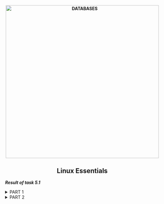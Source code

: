 <h4 align="center"> 
  <img alt="DATABASES" src="https://commons.bmstu.wiki/images/b/be/Linux-3_6.png" width="500"> 
</h4>
<h2 align="center"> Linux Essentials </h2>

***Result of task 5.1*** <br>

<details><summary>PART 1</summary><br>
1. Log in to the system as root user. <br>
  
```  
sudo su
```
2. Password change is performed using the passwd utility. This is a very powerful utility, it allows you not only to change your password, but also to manage its lifetime and see the status of passwords. More information can be found <a href="https://losst.ru/kak-smenit-parol-v-linux">here.</a> <br>
The command 'passwd' makes changes to such files after executing:<br>
```
/etc/passwd - user accaunts information; 
/etc/shadow - passwords are stored here encrypted;
/etc/pam.d/passwd - Pluggable  Authentication Modules(PAM) for passwd.
```
  <img alt="" src="https://github.com/zinchenko-ihor/DevOps_online_Kyiv_2021Q4/blob/master/m5/Task5.1/IMG/Root_chng_psswd.png"> <br>
  
3. The Linux user list is stored in the /etc/passwd file, you can easily open it and view it using the following commands: <br>
```
cat /etc/passwd
```
  <img alt="" src="https://github.com/zinchenko-ihor/DevOps_online_Kyiv_2021Q4/blob/master/m5/Task5.1/IMG/Determine_users.png"> <br>
  
  There is too much extra data in the / etc / passwd file, if you only want usernames, you can filter the output:<br>
```
sed 's/:.*//' /etc/passwd
```
  <img alt="" src="https://github.com/zinchenko-ihor/DevOps_online_Kyiv_2021Q4/blob/master/m5/Task5.1/IMG/Filter_user.png"> <br>
  
  To see what users are currently active in the system, and what commands they execute. There is a utility "w" for this.You can also use the commands "finger" and "who".
  In addition, you can view the history of user logins. For this, there is the "last" command, it displays information based on the /var/wtmp log and you can see the last login date for each user using the "lastlog" command:
```
w - what users are currently active in the system;
last -a - history of user logins;
lastlog - last login date for each user.
```
  <img alt="" src="https://github.com/zinchenko-ihor/DevOps_online_Kyiv_2021Q4/blob/master/m5/Task5.1/IMG/Active_user.png"> <br>
  <img alt="" src="https://github.com/zinchenko-ihor/DevOps_online_Kyiv_2021Q4/blob/master/m5/Task5.1/IMG/last_a.png"> <br>
  <img alt="" src="https://github.com/zinchenko-ihor/DevOps_online_Kyiv_2021Q4/blob/master/m5/Task5.1/IMG/lastlog.png"> <br>
  
4. Change personal information about yourself. You can also use the commands "chfn".<br>
  <img alt="" src="https://github.com/zinchenko-ihor/DevOps_online_Kyiv_2021Q4/blob/master/m5/Task5.1/IMG/Change_info_chfn.png"> <br>
  
5. If we need command information, we refer to the Linux help system and the "man" and "info" commands.
  <img alt="" src="https://github.com/zinchenko-ihor/DevOps_online_Kyiv_2021Q4/blob/master/m5/Task5.1/IMG/MAN_passwd.png"> <br>
  <img alt="" src="https://github.com/zinchenko-ihor/DevOps_online_Kyiv_2021Q4/blob/master/m5/Task5.1/IMG/MAN_finger.png"> <br>
  For example:
```
man passwd
  
OPTIONS:
       -a, --all
           This option can be used only with -S and causes show status for all
           users.
       -d, --delete
           Delete a user's password (make it empty). This is a quick way to
           disable a password for an account. It will set the named account
           passwordless.
       -e, --expire
           Immediately expire an account's password. This in effect can force
           a user to change their password at the user's next login.
       -h, --help
  
man finger
  
Options:
     -s    Finger displays the user's login name, real name, terminal name and
           write status (as a ``*'' after the terminal name if write permis‐
           sion is denied), idle time, login time, office location and office
           phone number.
     -l    Produces a multi-line format displaying all of the information de‐
           scribed for the -s option as well as the user's home directory,
           home phone number, login shell, mail status, and the contents of
           the files “.plan”, “.project”, “.pgpkey” and “.forward” from the
           user's home directory.
     -p    Prevents the -l option of finger from displaying the contents of
           the “.plan”, “.project” and “.pgpkey” files.

     -m    Prevent matching of user names.  User is usually a login name; how‐
           ever, matching will also be done on the users' real names, unless
           the -m option is supplied.  All name matching performed by finger
           is case insensitive.
```

6. Explore the more and less commands using the help system. View the contents of files .bash* using commands. <br>
  <img alt="" src="https://github.com/zinchenko-ihor/DevOps_online_Kyiv_2021Q4/blob/master/m5/Task5.1/IMG/MAN_less.png"> <br>
  <img alt="" src="https://github.com/zinchenko-ihor/DevOps_online_Kyiv_2021Q4/blob/master/m5/Task5.1/IMG/MAN_more.png"> <br>
  <img alt="" src="https://github.com/zinchenko-ihor/DevOps_online_Kyiv_2021Q4/blob/master/m5/Task5.1/IMG/Less_s_bashrc.png"> <br>
  
7. To read the documentation for the finger command, you must run the command:
```
man finger
```
  <img alt="" src="https://github.com/zinchenko-ihor/DevOps_online_Kyiv_2021Q4/blob/master/m5/Task5.1/IMG/MAN_finger.png"> <br>

8. List the contents of the home directory using the "ls" command, define its files and directories. <br>
```
ls -la
ls -lsh --group-directories-first

-l - use a long listing format
-a - --all (do not ignore entries starting with)
-s - --size (print the allocated size of each file, in blocks)
-h - --human-readable (with -l and -s, print sizes like 1K 234M 2G etc)
     --group-directories-first (group directories before files)
```
</details>

<details><summary>PART 2</summary><br>
1. Examine the tree command. Master the technique of applying a template, for example, display all files that contain a character c, or files that contain a
specific sequence of characters. List subdirectories of the root directory up to and including the second nesting level. <br>
  
```
  sudo apt install tree
  sudo tree -d  
  sudo tree -L 2 -P '*c*'
  -d - List directories only
  -L - level (Max display depth of the directory tree, argument 2 - second level)
  -P - pattern (List  only  those files that match the wild-card pattern. In this example argument '*c*' - display all files that contain a character c)
```<br>
 <img alt="" src="https://github.com/zinchenko-ihor/DevOps_online_Kyiv_2021Q4/blob/master/m5/Task5.1/IMG/tree.png"> <br>
 <img alt="" src="https://github.com/zinchenko-ihor/DevOps_online_Kyiv_2021Q4/blob/master/m5/Task5.1/IMG/tree_L.png"> <br>
  
2. What command can be used to determine the type of file (for example, text or binary)? Give an example.
  The "find" command is used to determine the type of files:
```
  file dump_from_RDS.sql
  file .gitconfig
  file mysql-apt-config_0.8.15-1_all.deb
```
<img alt="" src="https://github.com/zinchenko-ihor/DevOps_online_Kyiv_2021Q4/blob/master/m5/Task5.1/IMG/File_command.png"> <br>
  
3. 
